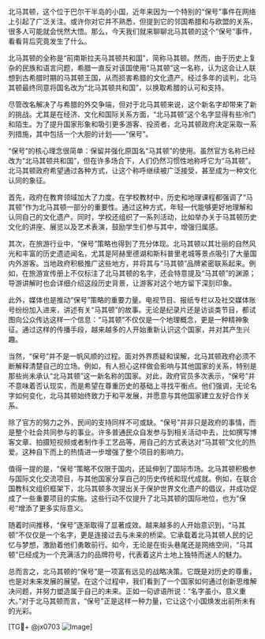 北马其顿，这个位于巴尔干半岛的小国，近年来因为一个特别的“保号”事件在网络上引起了广泛关注。或许你对它并不熟悉，但提到它的邻国希腊和与欧盟的关系，很多人可能就会恍然大悟。那么，今天我们就来聊聊北马其顿的这个“保号”事件，看看背后究竟发生了什么。

北马其顿的全称是“前南斯拉夫马其顿共和国”，简称马其顿。然而，由于历史上复杂的民族和语言问题，希腊一直反对该国使用“马其顿”这一名称，认为这会让人联想到古希腊时期的马其顿王国，从而损害希腊的文化遗产。经过多年的谈判，北马其顿最终同意将国名改为“北马其顿共和国”，以换取希腊的认可和支持。

尽管改名解决了与希腊的外交争端，但对于北马其顿来说，这个新名字却带来了新的挑战。尤其是在经济、文化和国际关系方面，“北马其顿”这个名字显得有些冷门和陌生。为了提升国家形象和吸引更多游客、投资者，北马其顿政府决定采取一系列措施，其中包括一个大胆的计划——“保号”。

“保号”的核心理念很简单：保留并强化原国名“马其顿”的使用。虽然官方名称已经改为“北马其顿共和国”，但在许多场合下，人们仍然习惯性地称呼它为“马其顿”。北马其顿政府希望通过各种方式，让这个称呼继续被广泛接受，甚至成为一种文化认同的象征。

首先，政府在教育领域加大了力度。在学校教材中，历史和地理课程都强调了“马其顿”作为北马其顿一部分的重要性。通过这种方式，年轻一代能够更好地理解和认同自己的文化遗产。同时，学校还组织了一系列活动，比如举办关于马其顿历史文化的讲座、展览以及艺术表演，鼓励学生们参与其中，增强归属感。

其次，在旅游行业中，“保号”策略也得到了充分体现。北马其顿以其壮丽的自然风光和丰富的历史遗迹闻名，尤其是阿赫里德湖和斯科普里老城等景点吸引了大量国内外游客。当地政府积极推广这些地方，并将其与“马其顿”品牌紧密联系起来。例如，在旅游宣传册上不仅标注了北马其顿的名字，还会特意提及“马其顿”的渊源；导游讲解时也会详细介绍这段历史背景，让游客对这个地方留下深刻印象。

此外，媒体也是推动“保号”策略的重要力量。电视节目、报纸专栏以及社交媒体账号纷纷加入进来，讲述有关“马其顿”的故事。无论是纪录片还是访谈类节目，都试图向公众传达这样一个信息：“马其顿”不仅仅是一个地理概念，更是一种精神象征。通过这样的传播手段，越来越多的人开始重新认识这个国家，并对其产生兴趣。

当然，“保号”并不是一帆风顺的过程。面对外界质疑和误解，北马其顿政府必须不断解释清楚自己的立场。例如，有人担心这样做会影响与其他国家的关系，特别是那些尚未承认“北马其顿”这一新名称的国家。对此，政府官员多次表示，“保号”并不意味着否认现实，而是希望在尊重历史的基础上寻找平衡点。他们强调，无论名字如何变化，北马其顿始终致力于和平发展，并愿意与其他国家建立友好合作关系。

除了官方的努力之外，民间的支持同样不可或缺。“保号”并非只是政府的事情，而是整个社会共同参与的事业。许多普通民众自发参与到相关活动中去，比如撰写博客文章、拍摄短视频或者制作手工艺品等，用自己的方式表达对“马其顿”文化的热爱。这种自下而上的热情进一步增强了整个项目的影响力。

值得一提的是，“保号”策略不仅限于国内，还延伸到了国际市场。北马其顿积极参与国际文化交流项目，与其他国家分享自己的历史传统和现代成就。例如，在联合国教科文组织框架下，北马其顿多次提出关于保护世界文化遗产的倡议，并成功促成了一些重要项目的实施。这些行动不仅提升了北马其顿的国际地位，也为“保号”增添了更多实际意义。

随着时间推移，“保号”逐渐取得了显著成效。越来越多的人开始意识到，“马其顿”不仅仅是一个名字，更是连接过去与未来的桥梁。它承载着北马其顿人民的记忆与梦想，激励着他们勇敢前行。如今，无论是在街头巷尾还是网络空间，“马其顿”已经成为一个充满活力的品牌符号，代表着这片土地上独特而迷人的魅力。

总而言之，北马其顿的“保号”是一项富有远见的战略决策。它既是对历史的尊重，也是对未来发展的展望。在这个过程中，我们看到了一个国家如何通过创新思维解决问题，并努力塑造属于自己的未来。正如一句谚语所说：“名字虽小，意义重大。”对于北马其顿而言，“保号”正是这样一种力量，它让这个小国焕发出前所未有的光彩。

[TG💪+ @jx0703 ![Image](https://github.com/user-attachments/assets/dbca1d08-cadb-493c-b0ec-ad6f7a83f270)]